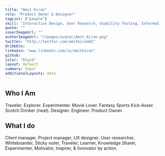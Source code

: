 ```yaml
---
title: "Amit Kiran"
role: "Product Owner & Designer"
tagList: ["people"]
skill: "Interaction Design, User Research, Usability Testing, Information Architecture, Customer Satisfaction, Consulting, Marketing, Sales"
quote: ""
coverImageUrl: ""
authorImageUrl: "/images/avatar/Amit_Kiran.png"
twitter: "http://twitter.com/amitkiran82"
dribbble:
linkedin: "www.linkedin.com/in/amitkiran"
github:
color: "black"
layout: default
summary: Yups!
additionalLayouts: data
---
```


## Who I Am

Traveler. Explorer. Experimenter.
Movie Lover.  Fantasy Sports Kick-Asser.  Scotch Drinker (neat).
Designer. Engineer. Product Owner.

## What I do

Client manager, Project manager, UX designer, User researcher, Whiteboarder, Sticky noter, Traveler, Learner, Knowledge Sharer, Experimenter, Motivator, Inspirer, & Innovator by action.
